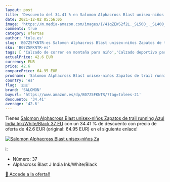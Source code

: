 ```yaml
---
layout: post
title: 'Descuento del 34.41 % en Salomon Alphacross Blast unisex-niños Za'
date: 2021-12-02 05:56:05
image: 'https://m.media-amazon.com/images/I/41qZEWS2f2L._SL500_._SL400_.jpg'
comments: true
category: ofertas
author: 'tole.es'
slug: 'B07Z5FKNTR-es Salomon Alphacross Blast unisex-niños Zapatos de trail...'
sku: 'B07Z5FKNTR-es'
tags: [ 'Calzado de correr en montaña para niño','Calzado deportivo para niño','Calzados de running para niño','Zapatillas y calzado deportivo para Niño','Zapatos','Zapatos - Niños','Zapatos y complementos','salomon','zapatos', ]
actualPrice: 42.6 EUR
currency: EUR
price: 42.6
comparePrice: 64.95 EUR
prodname: 'Salomon Alphacross Blast unisex-niños Zapatos de trail running  Azul  India Ink/White/Black   37 EU'
country: 'es'
flag: '🇪🇸'
brand: 'SALOMON'
buyurl: 'https://www.amazon.es/dp/B07Z5FKNTR/?tag=tolees-21'
descuento: '34.41'
average: '42.6'
---
```


Tienes [Salomon Alphacross Blast unisex-niños Zapatos de trail running  Azul  India Ink/White/Black   37 EU](https://www.amazon.es/dp/B07Z5FKNTR/?tag=tolees-21) con un 34.41 % de descuento con precio de oferta de 42.6 EUR (original: 64.95 EUR) en el siguiente enlace!

[![Salomon Alphacross Blast unisex-niños Za](https://m.media-amazon.com/images/I/41qZEWS2f2L._SL500_._SL400_.jpg)](https://www.amazon.es/dp/B07Z5FKNTR/?tag=tolees-21)

ℹ️:

- Número: 37
- Alphacross Blast J India Ink/White/Black

[🛒 Accede a la oferta!!](https://www.amazon.es/dp/B07Z5FKNTR/?tag=tolees-21)
